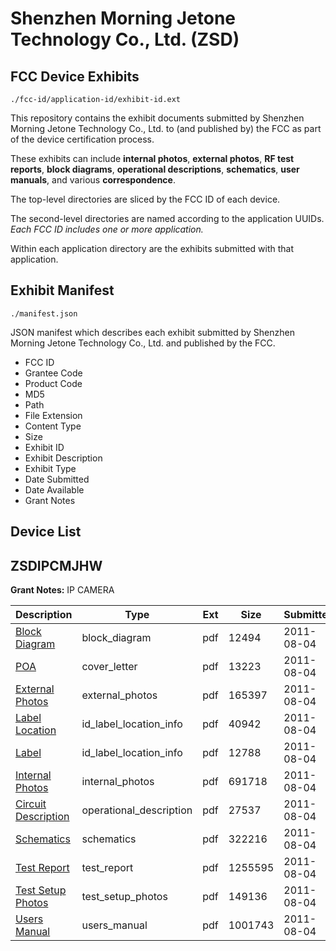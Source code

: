 # Shenzhen Morning Jetone Technology Co., Ltd. (ZSD)
## FCC Device Exhibits

```
./fcc-id/application-id/exhibit-id.ext
```

This repository contains the exhibit documents submitted by Shenzhen Morning Jetone Technology Co., Ltd. to (and published by) the FCC as part of the device certification process.

These exhibits can include **internal photos**, **external photos**, **RF test reports**, **block diagrams**, **operational descriptions**, **schematics**, **user manuals**, and various **correspondence**.

The top-level directories are sliced by the FCC ID of each device.

The second-level directories are named according to the application UUIDs. *Each FCC ID includes one or more application.*

Within each application directory are the exhibits submitted with that application. 

## Exhibit Manifest

```
./manifest.json
```

JSON manifest which describes each exhibit submitted by Shenzhen Morning Jetone Technology Co., Ltd. and published by the FCC.

- FCC ID
- Grantee Code
- Product Code
- MD5
- Path
- File Extension
- Content Type
- Size
- Exhibit ID
- Exhibit Description
- Exhibit Type
- Date Submitted
- Date Available
- Grant Notes

## Device List
## ZSDIPCMJHW
**Grant Notes:** IP CAMERA

| Description | Type | Ext | Size | Submitted | Available |
| ----------- | ---- | --- | ---- | --------- | --------- |
| [Block Diagram](ZSDIPCMJHW/34e120d95f45a6b414bee46c89e23f65/1485534.pdf) | block_diagram | pdf | 12494 | 2011-08-04 | 2011-08-04 |
| [POA](ZSDIPCMJHW/34e120d95f45a6b414bee46c89e23f65/1517388.pdf) | cover_letter | pdf | 13223 | 2011-08-04 | 2011-08-04 |
| [External Photos](ZSDIPCMJHW/34e120d95f45a6b414bee46c89e23f65/1517383.pdf) | external_photos | pdf | 165397 | 2011-08-04 | 2011-08-04 |
| [Label Location](ZSDIPCMJHW/34e120d95f45a6b414bee46c89e23f65/1517384.pdf) | id_label_location_info | pdf | 40942 | 2011-08-04 | 2011-08-04 |
| [Label](ZSDIPCMJHW/34e120d95f45a6b414bee46c89e23f65/1517389.pdf) | id_label_location_info | pdf | 12788 | 2011-08-04 | 2011-08-04 |
| [Internal Photos](ZSDIPCMJHW/34e120d95f45a6b414bee46c89e23f65/1517385.pdf) | internal_photos | pdf | 691718 | 2011-08-04 | 2011-08-04 |
| [Circuit Description](ZSDIPCMJHW/34e120d95f45a6b414bee46c89e23f65/1517382.pdf) | operational_description | pdf | 27537 | 2011-08-04 | 2011-08-04 |
| [Schematics](ZSDIPCMJHW/34e120d95f45a6b414bee46c89e23f65/1485533.pdf) | schematics | pdf | 322216 | 2011-08-04 | 2011-08-04 |
| [Test Report](ZSDIPCMJHW/34e120d95f45a6b414bee46c89e23f65/1517387.pdf) | test_report | pdf | 1255595 | 2011-08-04 | 2011-08-04 |
| [Test Setup Photos](ZSDIPCMJHW/34e120d95f45a6b414bee46c89e23f65/1517391.pdf) | test_setup_photos | pdf | 149136 | 2011-08-04 | 2011-08-04 |
| [Users Manual](ZSDIPCMJHW/34e120d95f45a6b414bee46c89e23f65/1517386.pdf) | users_manual | pdf | 1001743 | 2011-08-04 | 2011-08-04 |
